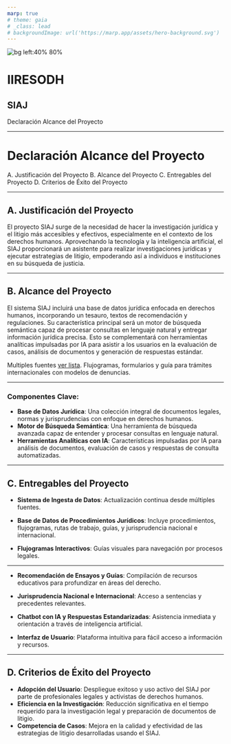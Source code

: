 ```yaml
---
marp: true
# theme: gaia
# _class: lead
# backgroundImage: url('https://marp.app/assets/hero-background.svg')
---
```


<!-- Dark mode -->
<!-- Dark mode -->

![bg left:40% 80%](https://iiresodh.org/contenido/uploads/2024/01/Logo-Simplificado_IIRESODH-980x300.png)

# IIRESODH

## SIAJ

Declaración Alcance del Proyecto

---

<!-- White mode -->

<!--
header: "_IIRESODH_ | **SIAJ**"
paginate: true
backgroundColor: rgb(248 250 252) -->

<!-- color: rgb(75 85 99) -->
<!-- White mode -->

# Declaración Alcance del Proyecto

A. Justificación del Proyecto
B. Alcance del Proyecto
C. Entregables del Proyecto
D. Criterios de Éxito del Proyecto

---

## A. Justificación del Proyecto

El proyecto SIAJ surge de la necesidad de hacer la investigación jurídica y el litigio más accesibles y efectivos, especialmente en el contexto de los derechos humanos. Aprovechando la tecnología y la inteligencia artificial, el SIAJ proporcionará un asistente para realizar investigaciones jurídicas y ejecutar estrategias de litigio, empoderando así a individuos e instituciones en su búsqueda de justicia.

---

## B. Alcance del Proyecto

El sistema SIAJ incluirá una base de datos jurídica enfocada en derechos humanos, incorporando un tesauro, textos de recomendación y regulaciones. Su característica principal será un motor de búsqueda semántica capaz de procesar consultas en lenguaje natural y entregar información jurídica precisa. Esto se complementará con herramientas analíticas impulsadas por IA para asistir a los usuarios en la evaluación de casos, análisis de documentos y generación de respuestas estándar.

Multiples fuentes [ver lista](https://docs.google.com/document/d/1j4x51C87NqNNmrmyIVQeSUAxUruLLkwybx1wQK-bWkE/edit?usp=sharing). Flujogramas, formularios y guía para trámites internacionales con modelos de denuncias.

---

### Componentes Clave:

- **Base de Datos Jurídica**: Una colección integral de documentos legales, normas y jurisprudencias con enfoque en derechos humanos.
- **Motor de Búsqueda Semántica**: Una herramienta de búsqueda avanzada capaz de entender y procesar consultas en lenguaje natural.
- **Herramientas Analíticas con IA**: Características impulsadas por IA para análisis de documentos, evaluación de casos y respuestas de consulta automatizadas.

---

## C. Entregables del Proyecto

- **Sistema de Ingesta de Datos**:
  Actualización continua desde múltiples fuentes.

- **Base de Datos de Procedimientos Jurídicos**:
  Incluye procedimientos, flujogramas, rutas de trabajo, guías, y jurisprudencia nacional e internacional.

- **Flujogramas Interactivos**:
  Guías visuales para navegación por procesos legales.

---

- **Recomendación de Ensayos y Guías**:
  Compilación de recursos educativos para profundizar en áreas del derecho.

- **Jurisprudencia Nacional e Internacional**:
  Acceso a sentencias y precedentes relevantes.

- **Chatbot con IA y Respuestas Estandarizadas**:
  Asistencia inmediata y orientación a través de inteligencia artificial.

- **Interfaz de Usuario**:
  Plataforma intuitiva para fácil acceso a información y recursos.

---

## D. Criterios de Éxito del Proyecto

- **Adopción del Usuario**:
  Despliegue exitoso y uso activo del SIAJ por parte de profesionales legales y activistas de derechos humanos.
- **Eficiencia en la Investigación**:
  Reducción significativa en el tiempo requerido para la investigación legal y preparación de documentos de litigio.
- **Competencia de Casos**:
  Mejora en la calidad y efectividad de las estrategias de litigio desarrolladas usando el SIAJ.
